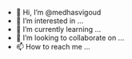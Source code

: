 - 👋 Hi, I’m @medhasvigoud
- 👀 I’m interested in ...
- 🌱 I’m currently learning ...
- 💞️ I’m looking to collaborate on ...
- 📫 How to reach me ...

<!---
medhasvigoud/medhasvigoud is a ✨ special ✨ repository because its `README.md` (this file) appears on your GitHub profile.
You can click the Preview link to take a look at your changes.
--->
